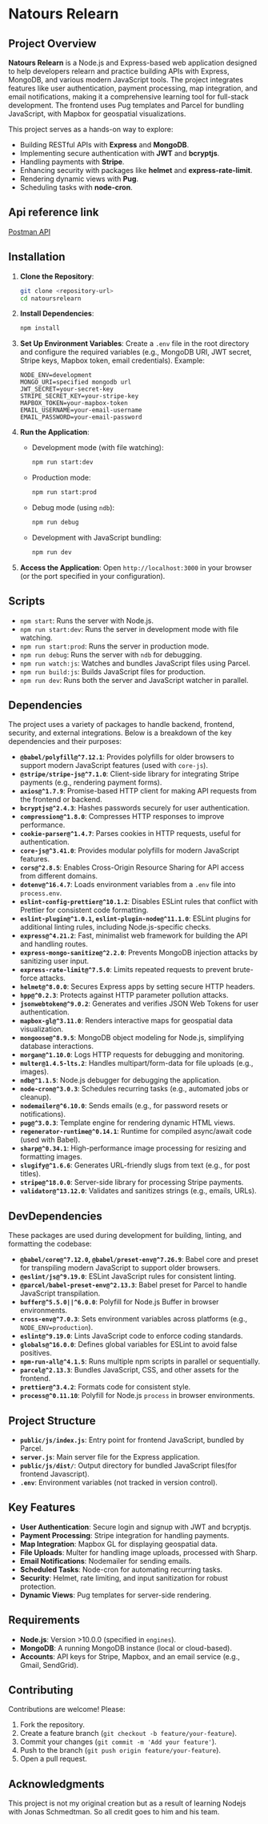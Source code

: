 # Natours Relearn

## Project Overview

**Natours Relearn** is a Node.js and Express-based web application designed to help developers relearn and practice building APIs with Express, MongoDB, and various modern JavaScript tools. The project integrates features like user authentication, payment processing, map integration, and email notifications, making it a comprehensive learning tool for full-stack development. The frontend uses Pug templates and Parcel for bundling JavaScript, with Mapbox for geospatial visualizations.

This project serves as a hands-on way to explore:

- Building RESTful APIs with **Express** and **MongoDB**.
- Implementing secure authentication with **JWT** and **bcryptjs**.
- Handling payments with **Stripe**.
- Enhancing security with packages like **helmet** and **express-rate-limit**.
- Rendering dynamic views with **Pug**.
- Scheduling tasks with **node-cron**.

## Api reference link

[Postman API](https://documenter.getpostman.com/view/33499698/2sAYXFjJBX)

## Installation

1. **Clone the Repository**:

   ```bash
   git clone <repository-url>
   cd natoursrelearn
   ```

2. **Install Dependencies**:

   ```bash
   npm install
   ```

3. **Set Up Environment Variables**:
   Create a `.env` file in the root directory and configure the required variables (e.g., MongoDB URI, JWT secret, Stripe keys, Mapbox token, email credentials). Example:

   ```env
   NODE_ENV=development
   MONGO_URI=specified mongodb url
   JWT_SECRET=your-secret-key
   STRIPE_SECRET_KEY=your-stripe-key
   MAPBOX_TOKEN=your-mapbox-token
   EMAIL_USERNAME=your-email-username
   EMAIL_PASSWORD=your-email-password
   ```

4. **Run the Application**:

   - Development mode (with file watching):
     ```bash
     npm run start:dev
     ```
   - Production mode:
     ```bash
     npm run start:prod
     ```
   - Debug mode (using `ndb`):
     ```bash
     npm run debug
     ```
   - Development with JavaScript bundling:
     ```bash
     npm run dev
     ```

5. **Access the Application**:
   Open `http://localhost:3000` in your browser (or the port specified in your configuration).

## Scripts

- `npm start`: Runs the server with Node.js.
- `npm run start:dev`: Runs the server in development mode with file watching.
- `npm run start:prod`: Runs the server in production mode.
- `npm run debug`: Runs the server with `ndb` for debugging.
- `npm run watch:js`: Watches and bundles JavaScript files using Parcel.
- `npm run build:js`: Builds JavaScript files for production.
- `npm run dev`: Runs both the server and JavaScript watcher in parallel.

## Dependencies

The project uses a variety of packages to handle backend, frontend, security, and external integrations. Below is a breakdown of the key dependencies and their purposes:

- **`@babel/polyfill@^7.12.1`**: Provides polyfills for older browsers to support modern JavaScript features (used with `core-js`).
- **`@stripe/stripe-js@^7.1.0`**: Client-side library for integrating Stripe payments (e.g., rendering payment forms).
- **`axios@^1.7.9`**: Promise-based HTTP client for making API requests from the frontend or backend.
- **`bcryptjs@^2.4.3`**: Hashes passwords securely for user authentication.
- **`compression@^1.8.0`**: Compresses HTTP responses to improve performance.
- **`cookie-parser@^1.4.7`**: Parses cookies in HTTP requests, useful for authentication.
- **`core-js@^3.41.0`**: Provides modular polyfills for modern JavaScript features.
- **`cors@^2.8.5`**: Enables Cross-Origin Resource Sharing for API access from different domains.
- **`dotenv@^16.4.7`**: Loads environment variables from a `.env` file into `process.env`.
- **`eslint-config-prettier@^10.1.2`**: Disables ESLint rules that conflict with Prettier for consistent code formatting.
- **`eslint-plugin@^1.0.1`, `eslint-plugin-node@^11.1.0`**: ESLint plugins for additional linting rules, including Node.js-specific checks.
- **`express@^4.21.2`**: Fast, minimalist web framework for building the API and handling routes.
- **`express-mongo-sanitize@^2.2.0`**: Prevents MongoDB injection attacks by sanitizing user input.
- **`express-rate-limit@^7.5.0`**: Limits repeated requests to prevent brute-force attacks.
- **`helmet@^8.0.0`**: Secures Express apps by setting secure HTTP headers.
- **`hpp@^0.2.3`**: Protects against HTTP parameter pollution attacks.
- **`jsonwebtoken@^9.0.2`**: Generates and verifies JSON Web Tokens for user authentication.
- **`mapbox-gl@^3.11.0`**: Renders interactive maps for geospatial data visualization.
- **`mongoose@^8.9.5`**: MongoDB object modeling for Node.js, simplifying database interactions.
- **`morgan@^1.10.0`**: Logs HTTP requests for debugging and monitoring.
- **`multer@1.4.5-lts.2`**: Handles multipart/form-data for file uploads (e.g., images).
- **`ndb@^1.1.5`**: Node.js debugger for debugging the application.
- **`node-cron@^3.0.3`**: Schedules recurring tasks (e.g., automated jobs or cleanup).
- **`nodemailer@^6.10.0`**: Sends emails (e.g., for password resets or notifications).
- **`pug@^3.0.3`**: Template engine for rendering dynamic HTML views.
- **`regenerator-runtime@^0.14.1`**: Runtime for compiled async/await code (used with Babel).
- **`sharp@^0.34.1`**: High-performance image processing for resizing and formatting images.
- **`slugify@^1.6.6`**: Generates URL-friendly slugs from text (e.g., for post titles).
- **`stripe@^18.0.0`**: Server-side library for processing Stripe payments.
- **`validator@^13.12.0`**: Validates and sanitizes strings (e.g., emails, URLs).

## DevDependencies

These packages are used during development for building, linting, and formatting the codebase:

- **`@babel/core@^7.12.0`, `@babel/preset-env@^7.26.9`**: Babel core and preset for transpiling modern JavaScript to support older browsers.
- **`@eslint/js@^9.19.0`**: ESLint JavaScript rules for consistent linting.
- **`@parcel/babel-preset-env@^2.13.3`**: Babel preset for Parcel to handle JavaScript transpilation.
- **`buffer@^5.5.0||^6.0.0`**: Polyfill for Node.js Buffer in browser environments.
- **`cross-env@^7.0.3`**: Sets environment variables across platforms (e.g., `NODE_ENV=production`).
- **`eslint@^9.19.0`**: Lints JavaScript code to enforce coding standards.
- **`globals@^16.0.0`**: Defines global variables for ESLint to avoid false positives.
- **`npm-run-all@^4.1.5`**: Runs multiple npm scripts in parallel or sequentially.
- **`parcel@^2.13.3`**: Bundles JavaScript, CSS, and other assets for the frontend.
- **`prettier@^3.4.2`**: Formats code for consistent style.
- **`process@^0.11.10`**: Polyfill for Node.js `process` in browser environments.

## Project Structure

- **`public/js/index.js`**: Entry point for frontend JavaScript, bundled by Parcel.
- **`server.js`**: Main server file for the Express application.
- **`public/js/dist/`**: Output directory for bundled JavaScript files(for frontend Javascript).
- **`.env`**: Environment variables (not tracked in version control).

## Key Features

- **User Authentication**: Secure login and signup with JWT and bcryptjs.
- **Payment Processing**: Stripe integration for handling payments.
- **Map Integration**: Mapbox GL for displaying geospatial data.
- **File Uploads**: Multer for handling image uploads, processed with Sharp.
- **Email Notifications**: Nodemailer for sending emails.
- **Scheduled Tasks**: Node-cron for automating recurring tasks.
- **Security**: Helmet, rate limiting, and input sanitization for robust protection.
- **Dynamic Views**: Pug templates for server-side rendering.

## Requirements

- **Node.js**: Version >10.0.0 (specified in `engines`).
- **MongoDB**: A running MongoDB instance (local or cloud-based).
- **Accounts**: API keys for Stripe, Mapbox, and an email service (e.g., Gmail, SendGrid).

## Contributing

Contributions are welcome! Please:

1. Fork the repository.
2. Create a feature branch (`git checkout -b feature/your-feature`).
3. Commit your changes (`git commit -m 'Add your feature'`).
4. Push to the branch (`git push origin feature/your-feature`).
5. Open a pull request.

## Acknowledgments

This project is not my original creation but as a result of learning Nodejs with Jonas Schmedtman. So all credit goes to him and his team.

